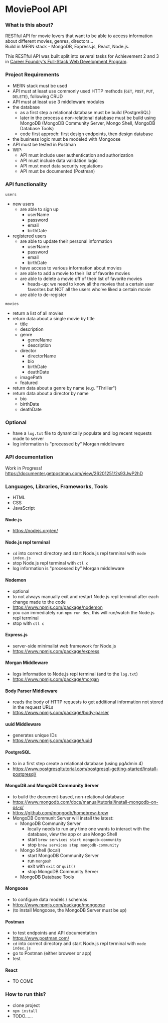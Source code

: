# MoviePool API

### What is this about?
RESTful API for movie lovers that want to be able to access information about different movies, genres, directors... <br>
Build in MERN stack - MongoDB, Express.js, React, Node.js.

This RESTful API was built split into several tasks for Achievement 2 and 3 in [Career Foundry's Full-Stack Web Development Program](https://careerfoundry.com/en/courses/become-a-web-developer/).

### Project Requirements
- MERN stack must be used
- API must at least use commonly used HTTP methods (`GET`, `POST`, `PUT`, `DELETE`), following CRUD
- API must at least use 3 middleware modules
- the database
  - as a first step a relational database must be build (PostgreSQL)
  - later in the process a non-relational database must be build using MongoDB (MongoDB Community Server, Mongo Shell, MongoDB Database Tools)
  - code first approch: first design endpoints, then design database
- the business logic must be modeled with Mongoose
- API must be tested in Postman
- WIP:
  - API must include user authentication and authorization
  - API must include data validation logic
  - API must meet data security regulations
  - API must be documented (Postman)

### API functionality
`users`
- new users
  - are able to sign up
    - userName
    - password
    - email
    - birthDate
- registered users
  - are able to update their personal information
    - userName
    - password
    - email
    - birthDate
  - have access to various information about movies
  - are able to add a movie to their list of favorite movies
  - are able to delete a movie off of their list of favorite movies
    - heads-up: we need to know all the movies that a certain user favorites but NOT all the users who've liked a certain movie
  - are able to de-register

`movies`
- return a list of all movies
- return data about a single movie by title
  - title
  - description
  - genre
    - genreName
    - description
  - director
    - directorName
    - bio
    - birthDate
    - deathDate
  - imagePath
  - featured
- return data about a genre by name (e.g. "Thriller")
- return data about a director by name
  - bio
  - birthDate
  - deathDate

### Optional
- have a `log.txt` file to dynamically populate and log recent requests made to server
- log information is "processed by" Morgan middleware

### API documentation
Work in Progress! https://documenter.getpostman.com/view/26201251/2s93JwP2hD

### Languages, Libraries, Frameworks, Tools
- HTML
- CSS
- JavaScript

#### Node.js
- https://nodejs.org/en/

#### Node.js repl terminal
- `cd` into correct directory and start Node.js repl terminal with `node index.js`
- stop Node.js repl terminal with `ctl c`
- log information is "processed by" Morgan middleware

#### Nodemon
- optional
- to not always manually exit and restart Node.js repl terminal after each change made to the code
- https://www.npmjs.com/package/nodemon
- you can immediately run `npm run dev`, this will run/watch the Node.js repl terminal
- stop with `ctl c`

#### Express.js
- server-side minimalist web framework for Node.js
- https://www.npmjs.com/package/express

#### Morgan Middleware
- logs information to Node.js repl terminal (and to the `log.txt`)
- https://www.npmjs.com/package/morgan

#### Body Parser Middleware
- reads the body of HTTP requests to get additional information not stored in the request URLs
- https://www.npmjs.com/package/body-parser

#### uuid Middleware
- generates unique IDs
- https://www.npmjs.com/package/uuid

#### PostgreSQL
- to in a first step create a relational database (using pgAdmin 4)
- https://www.postgresqltutorial.com/postgresql-getting-started/install-postgresql/

#### MongoDB and MongoDB Community Server
- to build the document-based, non-relational database
- https://www.mongodb.com/docs/manual/tutorial/install-mongodb-on-os-x/
- https://github.com/mongodb/homebrew-brew
- MongoDB Communit Server will install the latest:
  - MongoDB Community Server
    - locally needs to run any time one wants to interact with the database, view the app or use Mongo Shell
    - start `brew services start mongodb-community`
    - stop `brew services stop mongodb-community`
  - Mongo Shell (local)
    - start MongoDB Community Server
    - run `mongosh`
    - exit with `exit` or `quit()`
    - stop MongoDB Community Server
  - MongoDB Database Tools

#### Mongoose
- to configure data models / schemas
- https://www.npmjs.com/package/mongoose
- (to install Mongoose, the MongoDB Server must be up)

#### Postman
- to test endpoints and API documentation
- https://www.postman.com/
- `cd` into correct directory and start Node.js repl terminal with `node index.js`
- go to Postman (either browser or app)
- test

#### React
- TO COME

### How to run this?
- clone project
- `npm install`
- TODO......
